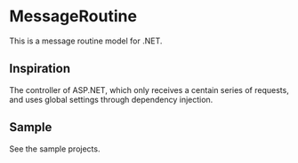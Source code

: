 # MessageRoutine
This is a message routine model for .NET.

## Inspiration
The controller of ASP.NET, which only receives a centain series of requests, and uses global settings through dependency injection.

## Sample
See the sample projects.
